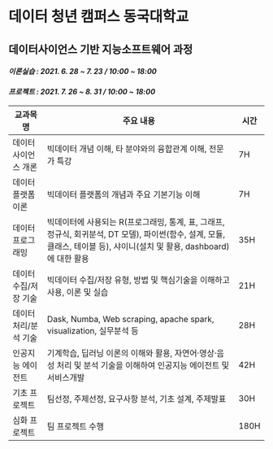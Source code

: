 # 데이터 청년 캠퍼스 동국대학교

## 데이터사이언스 기반 지능소프트웨어 과정
#### _이론실습 : 2021. 6. 28 ~ 7. 23 / 10:00 ~ 18:00_
#### _프로젝트 : 2021. 7. 26 ~ 8. 31 / 10:00 ~ 18:00_

|교과목명|주요 내용|시간|
|------|---|---|
|데이터 사이언스 개론|빅데이터 개념 이해, 타 분야와의 융합관계 이해, 전문가 특강|7H|
|데이터 플랫폼 이론|빅데이터 플랫폼의 개념과 주요 기본기능 이해|7H|
|데이터 프로그래밍|빅데이터에 사용되는 R(프로그래밍, 통계, 표, 그래프, 정규식, 회귀분석, DT 모델), 파이썬(함수, 설계, 모듈, 클래스, 테이블 등), 샤이니(설치 및 활용, dashboard)에 대한 활용|35H|
|데이터 수집/저장 기술|빅데이터 수집/저장 유형, 방법 및 핵심기술을 이해하고 사용, 이론 및 실습|21H|
|데이터 처리/분석 기술|Dask, Numba, Web scraping, apache spark, visualization, 실무분석 등|28H|
|인공지능 에이전트|기계학습, 딥러닝 이론의 이해와 활용, 자연어·영상·음성 처리 및 분석 기술을 이해하여 인공지능 에이전트 및 서비스개발|42H|
|기초 프로젝트|팀선정, 주제선정, 요구사항 분석, 기초 설계, 주제발표|30H|
|심화 프로젝트|팀 프로젝트 수행|180H|

